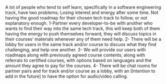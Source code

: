 A lot of people who tend to self learn, specifically in a software engineering track, have two problems;
Losing interest and energy after some time.
Not having the good roadmap for their chosen tech track to follow, or not explanatory enough.
1-Partner every developer-to-be with another who wants to find their way into the same tech track, this will keep both of them having the energy to push themselves forward, they will discuss topics in their courses’ materials whenever any of them need help.
2- There will be a lobby for users in the same track and/or course to discuss what they find challenging, and help one another.
3- We will provide our users with roadmaps along with previously agreed course contents, along with referrals to certified courses, with options based on languages and the amount they agree to pay for the courses.
4- There will be chat rooms for partner pairs and for track and/or course as a lobby, with an [Intention to add in the future] to have the option for audio/video calling.

